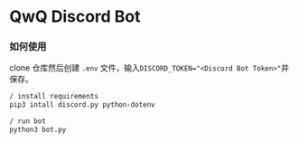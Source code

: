 # QwQ Discord Bot

### 如何使用

clone 仓库然后创建 `.env` 文件，输入`DISCORD_TOKEN="<Discord Bot Token>"`并保存。

```bash
/ install requirements
pip3 intall discord.py python-dotenv

/ run bot
python3 bot.py
```
